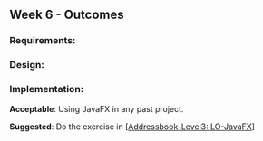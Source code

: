 <link rel="stylesheet" href="{{baseUrl}}/css/main.css">
<link rel="stylesheet" href="{{baseUrl}}/css/schedule.css">

<div class="website-content">

## Week 6 - Outcomes

<div id="main">

### Requirements:

<dynamic-panel type="warning" src="outcome-requirements.md" header="**`W6.1` Can explain requirements** :star::star:" no-close />

<dynamic-panel type="info" src="outcome-gatheringRequirement.md" header="**`W6.2` Can explain some techniques for gathering requirements** :star::star::star:" no-close />

<dynamic-panel type="danger" src="outcome-specifyingRequirement.md" header="**`W6.3` Can use some techniques for specifying requirements** :star:" no-close />

### Design:

<dynamic-panel type="danger" src="outcome-sequenceDiagram.md" header="**`W6.4` Can interpret basic sequence diagrams** :star:" no-close />

### Implementation:

<dynamic-panel type="danger" src="outcome-polymorphism.md" header="**`W6.5` Can implement polymorphism** :star:" no-close />

<!-- ==================================================================================================== -->

<panel type="info" header="**`W6.6` Can use JavaFX to build a simple GUI** :star::star::star:" no-close>
  <include src="../../book/javaTools/javaFXBasic/full.md" boilerplate />
  <panel header="{{glyphicon_folder_close}} Evidence" expanded>

**Acceptable**: Using JavaFX in any past project.

**Suggested**: Do the exercise in [[Addressbook-Level3: LO-JavaFX]({{module_org}}/addressbook-level3/blob/master/doc/LearningOutcomes.md#use-java-fx-for-gui-programming-lo-javafx)]
   
<include src="submission.md" />

  </panel>
</panel>

</div>
</div>
